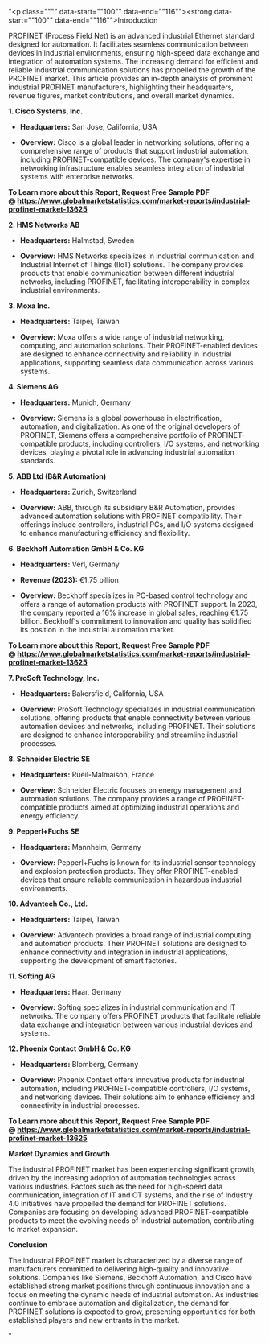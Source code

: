 "<p class="""" data-start=""100"" data-end=""116""><strong data-start=""100"" data-end=""116"">Introduction</strong></p>
<p class="""" data-start=""118"" data-end=""313""><span class=""relative -mx-px my-[-0.2rem] rounded-sm px-px py-[0.2rem]"">PROFINET (Process Field Net) is an advanced industrial Ethernet standard designed for automation.</span> <span class=""relative -mx-px my-[-0.2rem] rounded-sm px-px py-[0.2rem]"">It facilitates seamless communication between devices in industrial environments, ensuring high-speed data exchange and integration of automation systems.</span> <span class=""relative -mx-px my-[-0.2rem] rounded-sm px-px py-[0.2rem]"">The increasing demand for efficient and reliable industrial communication solutions has propelled the growth of the PROFINET market.</span> <span class=""relative -mx-px my-[-0.2rem] rounded-sm px-px py-[0.2rem]"">This article provides an in-depth analysis of prominent industrial PROFINET manufacturers, highlighting their headquarters, revenue figures, market contributions, and overall market dynamics.</span></p>
<p class="""" data-start=""315"" data-end=""341""><strong data-start=""315"" data-end=""341"">1. Cisco Systems, Inc.</strong></p>
<ul data-start=""343"" data-end=""584"">
<li class="""" data-start=""343"" data-end=""444"">
<p class="""" data-start=""345"" data-end=""444""><strong data-start=""345"" data-end=""362"">Headquarters:</strong> <span class=""relative -mx-px my-[-0.2rem] rounded-sm px-px py-[0.2rem]"">San Jose, California, USA</span></p>
</li>
<li class="""" data-start=""445"" data-end=""584"">
<p class="""" data-start=""447"" data-end=""584""><strong data-start=""447"" data-end=""460"">Overview:</strong> <span class=""relative -mx-px my-[-0.2rem] rounded-sm px-px py-[0.2rem]"">Cisco is a global leader in networking solutions, offering a comprehensive range of products that support industrial automation, including PROFINET-compatible devices.</span> <span class=""relative -mx-px my-[-0.2rem] rounded-sm px-px py-[0.2rem]"">The company's expertise in networking infrastructure enables seamless integration of industrial systems with enterprise networks.</span></p>
</li>
</ul>
<p><span class=""relative -mx-px my-[-0.2rem] rounded-sm px-px py-[0.2rem]""><strong>To Learn more about this Report, Request Free Sample PDF @&nbsp;<a href=""https://www.globalmarketstatistics.com/market-reports/industrial-profinet-market-13625"">https://www.globalmarketstatistics.com/market-reports/industrial-profinet-market-13625</a></strong></span></p>
<p class="""" data-start=""586"" data-end=""608""><strong data-start=""586"" data-end=""608"">2. HMS Networks AB</strong></p>
<ul data-start=""610"" data-end=""857"">
<li class="""" data-start=""610"" data-end=""715"">
<p class="""" data-start=""612"" data-end=""715""><strong data-start=""612"" data-end=""629"">Headquarters:</strong> <span class=""relative -mx-px my-[-0.2rem] rounded-sm px-px py-[0.2rem]"">Halmstad, Sweden</span></p>
</li>
<li class="""" data-start=""716"" data-end=""857"">
<p class="""" data-start=""718"" data-end=""857""><strong data-start=""718"" data-end=""731"">Overview:</strong> <span class=""relative -mx-px my-[-0.2rem] rounded-sm px-px py-[0.2rem]"">HMS Networks specializes in industrial communication and Industrial Internet of Things (IIoT) solutions.</span> <span class=""relative -mx-px my-[-0.2rem] rounded-sm px-px py-[0.2rem]"">The company provides products that enable communication between different industrial networks, including PROFINET, facilitating interoperability in complex industrial environments.</span></p>
</li>
</ul>
<p class="""" data-start=""859"" data-end=""875""><strong data-start=""859"" data-end=""875"">3. Moxa Inc.</strong></p>
<ul data-start=""877"" data-end=""1124"">
<li class="""" data-start=""877"" data-end=""982"">
<p class="""" data-start=""879"" data-end=""982""><strong data-start=""879"" data-end=""896"">Headquarters:</strong> <span class=""relative -mx-px my-[-0.2rem] rounded-sm px-px py-[0.2rem]"">Taipei, Taiwan</span></p>
</li>
<li class="""" data-start=""983"" data-end=""1124"">
<p class="""" data-start=""985"" data-end=""1124""><strong data-start=""985"" data-end=""998"">Overview:</strong> <span class=""relative -mx-px my-[-0.2rem] rounded-sm px-px py-[0.2rem]"">Moxa offers a wide range of industrial networking, computing, and automation solutions.</span> <span class=""relative -mx-px my-[-0.2rem] rounded-sm px-px py-[0.2rem]"">Their PROFINET-enabled devices are designed to enhance connectivity and reliability in industrial applications, supporting seamless data communication across various systems.</span></p>
</li>
</ul>
<p class="""" data-start=""1126"" data-end=""1143""><strong data-start=""1126"" data-end=""1143"">4. Siemens AG</strong></p>
<ul data-start=""1145"" data-end=""1392"">
<li class="""" data-start=""1145"" data-end=""1250"">
<p class="""" data-start=""1147"" data-end=""1250""><strong data-start=""1147"" data-end=""1164"">Headquarters:</strong> <span class=""relative -mx-px my-[-0.2rem] rounded-sm px-px py-[0.2rem]"">Munich, Germany</span></p>
</li>
<li class="""" data-start=""1251"" data-end=""1392"">
<p class="""" data-start=""1253"" data-end=""1392""><strong data-start=""1253"" data-end=""1266"">Overview:</strong> <span class=""relative -mx-px my-[-0.2rem] rounded-sm px-px py-[0.2rem]"">Siemens is a global powerhouse in electrification, automation, and digitalization.</span> <span class=""relative -mx-px my-[-0.2rem] rounded-sm px-px py-[0.2rem]"">As one of the original developers of PROFINET, Siemens offers a comprehensive portfolio of PROFINET-compatible products, including controllers, I/O systems, and networking devices, playing a pivotal role in advancing industrial automation standards.</span></p>
</li>
</ul>
<p class="""" data-start=""1394"" data-end=""1425""><strong data-start=""1394"" data-end=""1425"">5. ABB Ltd (B&amp;R Automation)</strong></p>
<ul data-start=""1427"" data-end=""1674"">
<li class="""" data-start=""1427"" data-end=""1532"">
<p class="""" data-start=""1429"" data-end=""1532""><strong data-start=""1429"" data-end=""1446"">Headquarters:</strong> <span class=""relative -mx-px my-[-0.2rem] rounded-sm px-px py-[0.2rem]"">Zurich, Switzerland</span></p>
</li>
<li class="""" data-start=""1533"" data-end=""1674"">
<p class="""" data-start=""1535"" data-end=""1674""><strong data-start=""1535"" data-end=""1548"">Overview:</strong> <span class=""relative -mx-px my-[-0.2rem] rounded-sm px-px py-[0.2rem]"">ABB, through its subsidiary B&amp;R Automation, provides advanced automation solutions with PROFINET compatibility.</span> <span class=""relative -mx-px my-[-0.2rem] rounded-sm px-px py-[0.2rem]"">Their offerings include controllers, industrial PCs, and I/O systems designed to enhance manufacturing efficiency and flexibility.</span></p>
</li>
</ul>
<p class="""" data-start=""1676"" data-end=""1716""><strong data-start=""1676"" data-end=""1716"">6. Beckhoff Automation GmbH &amp; Co. KG</strong></p>
<ul data-start=""1718"" data-end=""2153"">
<li class="""" data-start=""1718"" data-end=""1823"">
<p class="""" data-start=""1720"" data-end=""1823""><strong data-start=""1720"" data-end=""1737"">Headquarters:</strong> <span class=""relative -mx-px my-[-0.2rem] rounded-sm px-px py-[0.2rem]"">Verl, Germany</span></p>
</li>
<li class="""" data-start=""1824"" data-end=""1931"">
<p class="""" data-start=""1826"" data-end=""1931""><strong data-start=""1826"" data-end=""1845"">Revenue (2023):</strong> <span class=""relative -mx-px my-[-0.2rem] rounded-sm px-px py-[0.2rem]"">&euro;1.75 billion</span></p>
</li>
<li class="""" data-start=""1932"" data-end=""2153"">
<p class="""" data-start=""1934"" data-end=""2153""><strong data-start=""1934"" data-end=""1947"">Overview:</strong> <span class=""relative -mx-px my-[-0.2rem] rounded-sm px-px py-[0.2rem]"">Beckhoff specializes in PC-based control technology and offers a range of automation products with PROFINET support.</span> <span class=""relative -mx-px my-[-0.2rem] rounded-sm px-px py-[0.2rem]"">In 2023, the company reported a 16% increase in global sales, reaching &euro;1.75 billion.</span> <span class=""relative -mx-px my-[-0.2rem] rounded-sm px-px py-[0.2rem]"">Beckhoff's commitment to innovation and quality has solidified its position in the industrial automation market.</span>&nbsp;</p>
</li>
</ul>
<p class="""" data-start=""2155"" data-end=""2186""><strong data-start=""2155"" data-end=""2186""><strong>To Learn more about this Report, Request Free Sample PDF @&nbsp;<a href=""https://www.globalmarketstatistics.com/market-reports/industrial-profinet-market-13625"">https://www.globalmarketstatistics.com/market-reports/industrial-profinet-market-13625</a></strong></strong></p>
<p class="""" data-start=""2155"" data-end=""2186""><strong data-start=""2155"" data-end=""2186"">7. ProSoft Technology, Inc.</strong></p>
<ul data-start=""2188"" data-end=""2435"">
<li class="""" data-start=""2188"" data-end=""2293"">
<p class="""" data-start=""2190"" data-end=""2293""><strong data-start=""2190"" data-end=""2207"">Headquarters:</strong> <span class=""relative -mx-px my-[-0.2rem] rounded-sm px-px py-[0.2rem]"">Bakersfield, California, USA</span></p>
</li>
<li class="""" data-start=""2294"" data-end=""2435"">
<p class="""" data-start=""2296"" data-end=""2435""><strong data-start=""2296"" data-end=""2309"">Overview:</strong> <span class=""relative -mx-px my-[-0.2rem] rounded-sm px-px py-[0.2rem]"">ProSoft Technology specializes in industrial communication solutions, offering products that enable connectivity between various automation devices and networks, including PROFINET.</span> <span class=""relative -mx-px my-[-0.2rem] rounded-sm px-px py-[0.2rem]"">Their solutions are designed to enhance interoperability and streamline industrial processes.</span></p>
</li>
</ul>
<p class="""" data-start=""2437"" data-end=""2465""><strong data-start=""2437"" data-end=""2465"">8. Schneider Electric SE</strong></p>
<ul data-start=""2467"" data-end=""2714"">
<li class="""" data-start=""2467"" data-end=""2572"">
<p class="""" data-start=""2469"" data-end=""2572""><strong data-start=""2469"" data-end=""2486"">Headquarters:</strong> <span class=""relative -mx-px my-[-0.2rem] rounded-sm px-px py-[0.2rem]"">Rueil-Malmaison, France</span></p>
</li>
<li class="""" data-start=""2573"" data-end=""2714"">
<p class="""" data-start=""2575"" data-end=""2714""><strong data-start=""2575"" data-end=""2588"">Overview:</strong> <span class=""relative -mx-px my-[-0.2rem] rounded-sm px-px py-[0.2rem]"">Schneider Electric focuses on energy management and automation solutions.</span> <span class=""relative -mx-px my-[-0.2rem] rounded-sm px-px py-[0.2rem]"">The company provides a range of PROFINET-compatible products aimed at optimizing industrial operations and energy efficiency.</span></p>
</li>
</ul>
<p class="""" data-start=""2716"" data-end=""2739""><strong data-start=""2716"" data-end=""2739"">9. Pepperl+Fuchs SE</strong></p>
<ul data-start=""2741"" data-end=""2988"">
<li class="""" data-start=""2741"" data-end=""2846"">
<p class="""" data-start=""2743"" data-end=""2846""><strong data-start=""2743"" data-end=""2760"">Headquarters:</strong> <span class=""relative -mx-px my-[-0.2rem] rounded-sm px-px py-[0.2rem]"">Mannheim, Germany</span></p>
</li>
<li class="""" data-start=""2847"" data-end=""2988"">
<p class="""" data-start=""2849"" data-end=""2988""><strong data-start=""2849"" data-end=""2862"">Overview:</strong> <span class=""relative -mx-px my-[-0.2rem] rounded-sm px-px py-[0.2rem]"">Pepperl+Fuchs is known for its industrial sensor technology and explosion protection products.</span> <span class=""relative -mx-px my-[-0.2rem] rounded-sm px-px py-[0.2rem]"">They offer PROFINET-enabled devices that ensure reliable communication in hazardous industrial environments.</span></p>
</li>
</ul>
<p class="""" data-start=""2990"" data-end=""3017""><strong data-start=""2990"" data-end=""3017"">10. Advantech Co., Ltd.</strong></p>
<ul data-start=""3019"" data-end=""3266"">
<li class="""" data-start=""3019"" data-end=""3124"">
<p class="""" data-start=""3021"" data-end=""3124""><strong data-start=""3021"" data-end=""3038"">Headquarters:</strong> <span class=""relative -mx-px my-[-0.2rem] rounded-sm px-px py-[0.2rem]"">Taipei, Taiwan</span></p>
</li>
<li class="""" data-start=""3125"" data-end=""3266"">
<p class="""" data-start=""3127"" data-end=""3266""><strong data-start=""3127"" data-end=""3140"">Overview:</strong> <span class=""relative -mx-px my-[-0.2rem] rounded-sm px-px py-[0.2rem]"">Advantech provides a broad range of industrial computing and automation products.</span> <span class=""relative -mx-px my-[-0.2rem] rounded-sm px-px py-[0.2rem]"">Their PROFINET solutions are designed to enhance connectivity and integration in industrial applications, supporting the development of smart factories.</span></p>
</li>
</ul>
<p class="""" data-start=""3268"" data-end=""3286""><strong data-start=""3268"" data-end=""3286"">11. Softing AG</strong></p>
<ul data-start=""3288"" data-end=""3535"">
<li class="""" data-start=""3288"" data-end=""3393"">
<p class="""" data-start=""3290"" data-end=""3393""><strong data-start=""3290"" data-end=""3307"">Headquarters:</strong> <span class=""relative -mx-px my-[-0.2rem] rounded-sm px-px py-[0.2rem]"">Haar, Germany</span></p>
</li>
<li class="""" data-start=""3394"" data-end=""3535"">
<p class="""" data-start=""3396"" data-end=""3535""><strong data-start=""3396"" data-end=""3409"">Overview:</strong> <span class=""relative -mx-px my-[-0.2rem] rounded-sm px-px py-[0.2rem]"">Softing specializes in industrial communication and IT networks.</span> <span class=""relative -mx-px my-[-0.2rem] rounded-sm px-px py-[0.2rem]"">The company offers PROFINET products that facilitate reliable data exchange and integration between various industrial devices and systems.</span></p>
</li>
</ul>
<p class="""" data-start=""3537"" data-end=""3574""><strong data-start=""3537"" data-end=""3574"">12. Phoenix Contact GmbH &amp; Co. KG</strong></p>
<ul data-start=""3576"" data-end=""3823"">
<li class="""" data-start=""3576"" data-end=""3681"">
<p class="""" data-start=""3578"" data-end=""3681""><strong data-start=""3578"" data-end=""3595"">Headquarters:</strong> <span class=""relative -mx-px my-[-0.2rem] rounded-sm px-px py-[0.2rem]"">Blomberg, Germany</span></p>
</li>
<li class="""" data-start=""3682"" data-end=""3823"">
<p class="""" data-start=""3684"" data-end=""3823""><strong data-start=""3684"" data-end=""3697"">Overview:</strong> <span class=""relative -mx-px my-[-0.2rem] rounded-sm px-px py-[0.2rem]"">Phoenix Contact offers innovative products for industrial automation, including PROFINET-compatible controllers, I/O systems, and networking devices.</span> <span class=""relative -mx-px my-[-0.2rem] rounded-sm px-px py-[0.2rem]"">Their solutions aim to enhance efficiency and connectivity in industrial processes.</span></p>
</li>
</ul>
<p class="""" data-start=""3825"" data-end=""3855""><strong data-start=""3825"" data-end=""3855""><strong>To Learn more about this Report, Request Free Sample PDF @&nbsp;<a href=""https://www.globalmarketstatistics.com/market-reports/industrial-profinet-market-13625"">https://www.globalmarketstatistics.com/market-reports/industrial-profinet-market-13625</a></strong></strong></p>
<p class="""" data-start=""3825"" data-end=""3855""><strong data-start=""3825"" data-end=""3855"">Market Dynamics and Growth</strong></p>
<p class="""" data-start=""3857"" data-end=""4022""><span class=""relative -mx-px my-[-0.2rem] rounded-sm px-px py-[0.2rem]"">The industrial PROFINET market has been experiencing significant growth, driven by the increasing adoption of automation technologies across various industries.</span> <span class=""relative -mx-px my-[-0.2rem] rounded-sm px-px py-[0.2rem]"">Factors such as the need for high-speed data communication, integration of IT and OT systems, and the rise of Industry 4.0 initiatives have propelled the demand for PROFINET solutions.</span> <span class=""relative -mx-px my-[-0.2rem] rounded-sm px-px py-[0.2rem]"">Companies are focusing on developing advanced PROFINET-compatible products to meet the evolving needs of industrial automation, contributing to market expansion.</span></p>
<p class="""" data-start=""4024"" data-end=""4038""><strong data-start=""4024"" data-end=""4038"">Conclusion</strong></p>
<p class="""" data-start=""4040"" data-end=""4205""><span class=""relative -mx-px my-[-0.2rem] rounded-sm px-px py-[0.2rem]"">The industrial PROFINET market is characterized by a diverse range of manufacturers committed to delivering high-quality and innovative solutions.</span> <span class=""relative -mx-px my-[-0.2rem] rounded-sm px-px py-[0.2rem]"">Companies like Siemens, Beckhoff Automation, and Cisco have established strong market positions through continuous innovation and a focus on meeting the dynamic needs of industrial automation.</span> <span class=""relative -mx-px my-[-0.2rem] rounded-sm px-px py-[0.2rem]"">As industries continue to embrace automation and digitalization, the demand for PROFINET solutions is expected to grow, presenting opportunities for both established players and new entrants in the market.</span></p>"

